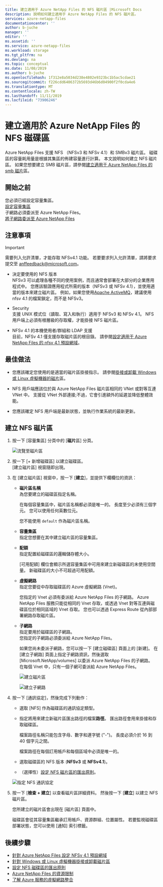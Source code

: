 ```yaml
---
title: 建立適用于 Azure NetApp Files 的 NFS 磁片區 |Microsoft Docs
description: 說明如何建立適用于 Azure NetApp Files 的 NFS 磁片區。
services: azure-netapp-files
documentationcenter: ''
author: b-juche
manager: ''
editor: ''
ms.assetid: ''
ms.service: azure-netapp-files
ms.workload: storage
ms.tgt_pltfrm: na
ms.devlang: na
ms.topic: conceptual
ms.date: 11/08/2019
ms.author: b-juche
ms.openlocfilehash: 1f312e8a5034d238e4802e9323bc1b5ac5cdae21
ms.sourcegitcommit: f226cdd6406372b5693d46b6d04900f2f0cda4e6
ms.translationtype: MT
ms.contentlocale: zh-TW
ms.lasthandoff: 11/11/2019
ms.locfileid: "73906246"
---
```

# <a name="create-an-nfs-volume-for-azure-netapp-files"></a>建立適用於 Azure NetApp Files 的 NFS 磁碟區

Azure NetApp Files 支援 NFS （NFSv3 和 NFSv 4.1）和 SMBv3 磁片區。 磁碟區的容量耗用量是根據其集區的佈建容量進行計算。 本文說明如何建立 NFS 磁片區。 如果您想要建立 SMB 磁片區，請參閱[建立適用于 Azure NetApp Files 的 smb 磁片](azure-netapp-files-create-volumes-smb.md)區。 

## <a name="before-you-begin"></a>開始之前 
您必須已經設定容量集區。   
[設定容量集區](azure-netapp-files-set-up-capacity-pool.md)   
子網路必須委派至 Azure NetApp Files。  
[將子網路委派至 Azure NetApp Files](azure-netapp-files-delegate-subnet.md)

## <a name="considerations"></a>注意事項 

> [!IMPORTANT] 
> 需要列入允許清單，才能存取 NFSv4.1 功能。  若要要求列入允許清單，請將要求提交至 <anffeedback@microsoft.com>。 

* 決定要使用的 NFS 版本  
  NFSv3 可以處理各種不同的使用案例，而且通常會部署在大部分的企業應用程式中。 您應該驗證應用程式所需的版本（NFSv3 或 NFSv 4.1），並使用適當的版本來建立磁片區。 例如，如果您使用[Apache ActiveMQ](https://activemq.apache.org/shared-file-system-master-slave)，建議使用 nfsv 4.1 的檔案鎖定，而不是 NFSv3。 

* Security  
  支援 UNIX 模式位（讀取、寫入和執行）適用于 NFSv3 和 NFSv 4.1。 NFS 用戶端上必須有根層級的存取權，才能掛接 NFS 磁片區。

* NFSv 4.1 的本機使用者/群組和 LDAP 支援  
  目前，NFSv 4.1 僅支援存取磁片區的根目錄。 請參閱[設定適用于 Azure NetApp Files 的 nfsv 4.1 預設網域](azure-netapp-files-configure-nfsv41-domain.md)。 

## <a name="best-practice"></a>最佳做法

* 您應該確定您使用的是適當的磁片區掛接指示。  請參閱[掛接或卸載 Windows 或 Linux 虛擬機器的磁片](azure-netapp-files-mount-unmount-volumes-for-virtual-machines.md)區。

* NFS 用戶端應該位於與 Azure NetApp Files 磁片區相同的 VNet 或對等互連 VNet 中。 支援從 VNet 外部連接;不過，它會引進額外的延遲並降低整體效能。

* 您應該確定 NFS 用戶端是最新狀態，並執行作業系統的最新更新。

## <a name="create-an-nfs-volume"></a>建立 NFS 磁片區

1.  按一下 [容量集區] 分頁中的 [**磁片**區] 分頁。 

    ![流覽至磁片區](../media/azure-netapp-files/azure-netapp-files-navigate-to-volumes.png)

2.  按一下 [+ 新增磁碟區] 以建立磁碟區。  
    [建立磁片區] 視窗隨即出現。

3.  在 [建立磁片區] 視窗中，按一下 [**建立**]，並提供下欄欄位的資訊：   
    * **磁片區名稱**      
        為您要建立的磁碟區指定名稱。   

        在每個容量集區中，磁片區名稱都必須是唯一的。 長度至少必須有三個字元。 您可以使用任何英數位元。   

        您不能使用 `default` 作為磁片區名稱。

    * **容量集區**  
        指定您想要在其中建立磁片區的容量集區。

    * **配額**  
        指定配置給磁碟區的邏輯儲存體大小。  

        [可用配額] 欄位會顯示所選容量集區中可用來建立新磁碟區的未使用空間量。 新磁碟區的大小不可超過可用配額。  

    * **虛擬網路**  
        指定您要從中存取磁碟區的 Azure 虛擬網路 (Vnet)。  

        您指定的 Vnet 必須有委派給 Azure NetApp Files 的子網路。 Azure NetApp Files 服務只能從相同的 Vnet 存取，或透過 Vnet 對等互連與磁碟區位於相同區域的 Vnet 存取。 您也可以透過 Express Route 從內部部署網路存取磁片區。   

    * **子網路**  
        指定要用於磁碟區的子網路。  
        您指定的子網路必須委派給 Azure NetApp Files。 
        
        如果您尚未委派子網路，您可以按一下 [建立磁碟區] 頁面上的 [新建]。 在 [建立子網路] 頁面上指定子網路資訊，然後選取 [Microsoft.NetApp/volumes] 以委派 Azure NetApp Files 的子網路。 在每個 Vnet 中，只有一個子網可委派給 Azure NetApp Files。   
 
        ![建立磁片區](../media/azure-netapp-files/azure-netapp-files-new-volume.png)
    
        ![建立子網路](../media/azure-netapp-files/azure-netapp-files-create-subnet.png)

4. 按一下 [通訊協定]，然後完成下列動作：  
    * 選取 [NFS] 作為磁碟區的通訊協定類型。   
    * 指定將用來建立新磁片區匯出路徑的檔案**路徑**。 匯出路徑會用來掛接和存取磁碟區。

        檔案路徑名稱只能包含字母、數字和連字號 ("-")。 長度必須介於 16 到 40 個字元之間。 

        檔案路徑在每個訂用帳戶和每個區域中必須是唯一的。 

    * 選取磁碟區的 NFS 版本 (**NFSv3** 或 **NFSv4.1**)。  
    * （選擇性）[設定 NFS 磁片區的匯出原則](azure-netapp-files-configure-export-policy.md)。

    ![指定 NFS 通訊協定](../media/azure-netapp-files/azure-netapp-files-protocol-nfs.png)

5. 按一下 [**檢查 + 建立**] 以查看磁片區詳細資料。  然後按一下 [**建立**] 以建立 NFS 磁片區。

    您所建立的磁片區會出現在 [磁片區] 頁面中。 
 
    磁碟區會從其容量集區繼承訂用帳戶、資源群組、位置屬性。 若要監視磁碟區部署狀態，您可以使用 [通知] 索引標籤。


## <a name="next-steps"></a>後續步驟  

* [針對 Azure NetApp Files 設定 NFSv 4.1 預設網域](azure-netapp-files-configure-nfsv41-domain.md)
* [針對 Windows 或 Linux 虛擬機器掛接或卸載磁片區](azure-netapp-files-mount-unmount-volumes-for-virtual-machines.md)
* [設定 NFS 磁碟區的匯出原則](azure-netapp-files-configure-export-policy.md)
* [Azure NetApp Files 的資源限制](azure-netapp-files-resource-limits.md)
* [了解 Azure 服務的虛擬網路整合](https://docs.microsoft.com/azure/virtual-network/virtual-network-for-azure-services)
